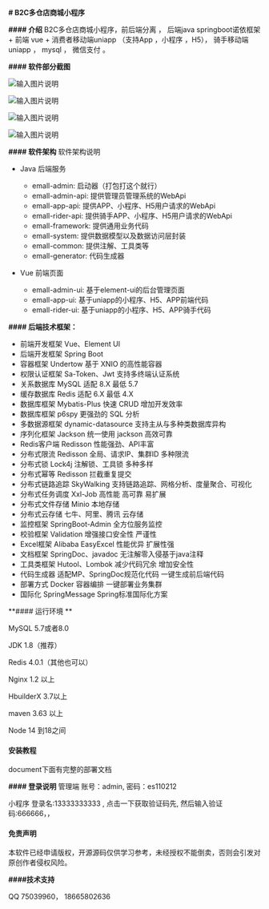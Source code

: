  **# B2C多仓店商城小程序** 

 **#### 介绍** 
B2C多仓店商城小程序，前后端分离 ，
后端java springboot诺依框架 +  前端 vue +  消费者移动端uniapp （支持App ，小程序 ，H5），
骑手移动端uniapp ， 
mysql  ，
微信支付 。

 **#### 软件部分截图** 

![输入图片说明](doc/image/admin/%E7%AE%A1%E7%90%86%E7%AB%AF%E6%88%AA%E5%9B%BE-%E5%89%8D%E7%BD%AE%E4%BB%93.png)

![输入图片说明](doc/image/mobile/emall%E9%A6%96%E9%A1%B5.png)

![输入图片说明](doc/image/mobile/emal-%E6%88%91%E7%9A%84.png)

![输入图片说明](doc/image/rider/%E9%AA%91%E6%89%8B.png)

 **#### 软件架构** 
软件架构说明
- Java 后端服务
    - emall-admin: 启动器（打包打这个就行）
    - emall-admin-api: 提供管理员管理系统的WebApi
    - emall-app-api: 提供APP、小程序、H5用户请求的WebApi
    - emall-rider-api: 提供骑手APP、小程序、H5用户请求的WebApi
    - emall-framework: 提供通用业务代码
    - emall-system: 提供数据模型以及数据访问层封装
    - emall-common: 提供注解、工具类等
    - emall-generator: 代码生成器
    
- Vue 前端页面
    - emall-admin-ui: 基于element-ui的后台管理页面
    - emall-app-ui: 基于uniapp的小程序、H5、APP前端代码
    - emall-rider-ui: 基于uniapp的小程序、H5、APP骑手代码


 **#### 后端技术框架：** 

* 前端开发框架 Vue、Element UI
* 后端开发框架 Spring Boot
* 容器框架 Undertow 基于 XNIO 的高性能容器
* 权限认证框架 Sa-Token、Jwt 支持多终端认证系统
* 关系数据库 MySQL 适配 8.X 最低 5.7
* 缓存数据库 Redis 适配 6.X 最低 4.X
* 数据库框架 Mybatis-Plus 快速 CRUD 增加开发效率
* 数据库框架 p6spy 更强劲的 SQL 分析
* 多数据源框架 dynamic-datasource 支持主从与多种类数据库异构
* 序列化框架 Jackson 统一使用 jackson 高效可靠
* Redis客户端 Redisson 性能强劲、API丰富
* 分布式限流 Redisson 全局、请求IP、集群ID 多种限流
* 分布式锁 Lock4j 注解锁、工具锁 多种多样
* 分布式幂等 Redisson 拦截重复提交
* 分布式链路追踪 SkyWalking 支持链路追踪、网格分析、度量聚合、可视化
* 分布式任务调度 Xxl-Job 高性能 高可靠 易扩展
* 分布式文件存储 Minio 本地存储
* 分布式云存储 七牛、阿里、腾讯 云存储
* 监控框架 SpringBoot-Admin 全方位服务监控
* 校验框架 Validation 增强接口安全性 严谨性
* Excel框架 Alibaba EasyExcel 性能优异 扩展性强
* 文档框架 SpringDoc、javadoc 无注解零入侵基于java注释
* 工具类框架 Hutool、Lombok 减少代码冗余 增加安全性
* 代码生成器 适配MP、SpringDoc规范化代码 一键生成前后端代码
* 部署方式 Docker 容器编排 一键部署业务集群
* 国际化 SpringMessage Spring标准国际化方案


 **#### 运行环境 ** 

MySQL	5.7或者8.0

JDK	1.8（推荐）

Redis	4.0.1（其他也可以）

Nginx	1.2 以上 

HbuilderX 3.7以上

maven   3.63 以上

Node    14 到18之间

#### 安装教程

document下面有完整的部署文档


 **#### 登录说明** 
管理端
账号：admin,  密码：es110212

小程序 登录名:13333333333 ,
点击一下获取验证码先,
然后输入验证码:666666，，


#### 免责声明

本软件已经申请版权，开源源码仅供学习参考，未经授权不能倒卖，否则会引发对原创作者侵权风险。

 **####技术支持** 

QQ 75039960，
18665802636 

